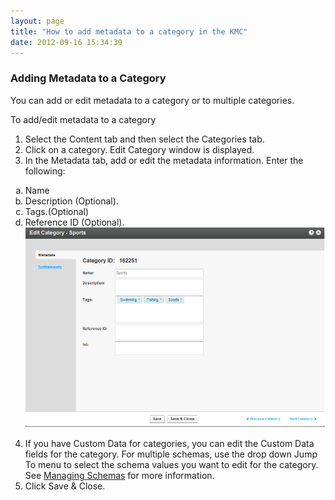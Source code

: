 ```yaml
---
layout: page
title: "How to add metadata to a category in the KMC"
date: 2012-09-16 15:34:39
---
```


### Adding Metadata to a Category

You can add or edit metadata to a category or to multiple categories.

<p class="mce-procedure">
  To add/edit metadata to a category
</p>

1.  Select the Content tab and then select the Categories tab.
2.  Click on a category. Edit Category window is displayed.
3.  In the Metadata tab, add or edit the metadata information. Enter the following:
<ol style="list-style-type: lower-alpha;">
  <li>
    Name
  </li>
  <li>
    Description (Optional).
  </li>
  <li>
    Tags.(Optional)
  </li>
  <li>
    Reference ID (Optional).<img src="../../assets/701.img">
  </li>
</ol>

4.  If you have Custom Data for categories, you can edit the Custom Data fields for the category. For multiple schemas, use the drop down Jump To menu to select the schema values you want to edit for the category. See <a href="{{site.url}}/documentation/Knowledge/how-manage-schemas.html" target="_blank">Managing Schemas</a> for more information.
5.  Click Save & Close.